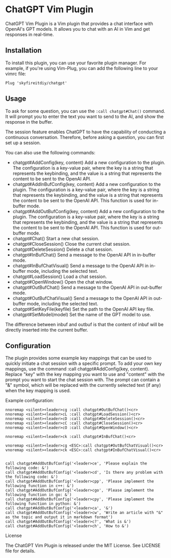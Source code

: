 # ChatGPT Vim Plugin

ChatGPT Vim Plugin is a Vim plugin that provides a chat interface with OpenAI's GPT models. It allows you to chat with an AI in Vim and get responses in real-time.

## Installation

To install this plugin, you can use your favorite plugin manager. For example, if you're using Vim-Plug, you can add the following line to your vimrc file:

```vim
Plug 'skyfireitdiy/chatgpt'
```

## Usage

To ask for some question, you can use the `:call chatgpt#Chat()` command. It will prompt you to enter the text you want to send to the AI, and show the response in the buffer. 

The session feature enables ChatGPT to have the capability of conducting a continuous conversation. Therefore, before asking a question, you can first set up a session.

You can also use the following commands:

-    chatgpt#AddConfig(key, content)
        Add a new configuration to the plugin. The configuration is a key-value pair, where the key is a string that represents the keybinding, and the value is a string that represents the content to be sent to the OpenAI API.
-    chatgpt#AddInBufConfig(key, content)
        Add a new configuration to the plugin. The configuration is a key-value pair, where the key is a string that represents the keybinding, and the value is a string that represents the content to be sent to the OpenAI API. This function is used for in-buffer mode.
-    chatgpt#AddOutBufConfig(key, content)
        Add a new configuration to the plugin. The configuration is a key-value pair, where the key is a string that represents the keybinding, and the value is a string that represents the content to be sent to the OpenAI API. This function is used for out-buffer mode.
-    chatgpt#Chat()
        Start a new chat session.
-    chatgpt#CloseSession()
        Close the current chat session.
-    chatgpt#DeleteSession()
        Delete a chat session.
-    chatgpt#InBufChat()
        Send a message to the OpenAI API in in-buffer mode.
-    chatgpt#InBufChatVisual()
        Send a message to the OpenAI API in in-buffer mode, including the selected text.
-    chatgpt#LoadSession()
        Load a chat session.
-    chatgpt#OpenWindow()
        Open the chat window.
-    chatgpt#OutBufChat()
        Send a message to the OpenAI API in out-buffer mode.
-    chatgpt#OutBufChatVisual()
        Send a message to the OpenAI API in out-buffer mode, including the selected text.
-    chatgpt#SetKeyFile(keyfile)
        Set the path to the OpenAI API key file.
-    chatgpt#SetModel(model)
        Set the name of the GPT model to use.

The difference between inbuf and outbuf is that the content of inbuf will be directly inserted into the current buffer.

## Configuration

The plugin provides some example key mappings that can be used to quickly initiate a chat session with a specific prompt. To add your own key mappings, use the command :call chatgpt#AddConfig(key, content). Replace "key" with the key mapping you want to use and "content" with the prompt you want to start the chat session with. The prompt can contain a "&" symbol, which will be replaced with the currently selected text (if any) when the key mapping is used.

Example configuration:

```vim
nnoremap <silent><leader>cg :call chatgpt#OutBufChat()<cr>
nnoremap <silent><leader>cL :call chatgpt#LoadSession()<cr>
nnoremap <silent><leader>cD :call chatgpt#DeleteSession()<cr>
nnoremap <silent><leader>cC :call chatgpt#CloseSession()<cr>
nnoremap <silent><leader>cO :call chatgpt#OpenWindow()<cr>

nnoremap <silent><leader>ck :call chatgpt#InBufChat()<cr>

vnoremap <silent><leader>cg <ESC>:call chatgpt#OutBufChatVisual()<cr>
vnoremap <silent><leader>ck <ESC>:call chatgpt#InBufChatVisual()<cr>


call chatgpt#AddOutBufConfig('<leader>ce', 'Please explain the following code: &')
call chatgpt#AddOutBufConfig('<leader>cd', 'Is there any problem with the following code: &')
call chatgpt#AddOutBufConfig('<leader>cpp', 'Please implement the following function in c++: &')
call chatgpt#AddOutBufConfig('<leader>cgo', 'Please implement the following function in go: &')
call chatgpt#AddOutBufConfig('<leader>cpy', 'Please implement the following function in python: &')
call chatgpt#AddOutBufConfig('<leader>ca', '&')
call chatgpt#AddOutBufConfig('<leader>cw', 'Write an article with "&" as the topic and output it in markdown format')
call chatgpt#AddOutBufConfig('<leader>c?', 'What is &')
call chatgpt#AddOutBufConfig('<leader>ch', 'How to &')
```

License

The ChatGPT Vim Plugin is released under the MIT License. See LICENSE file for details.

